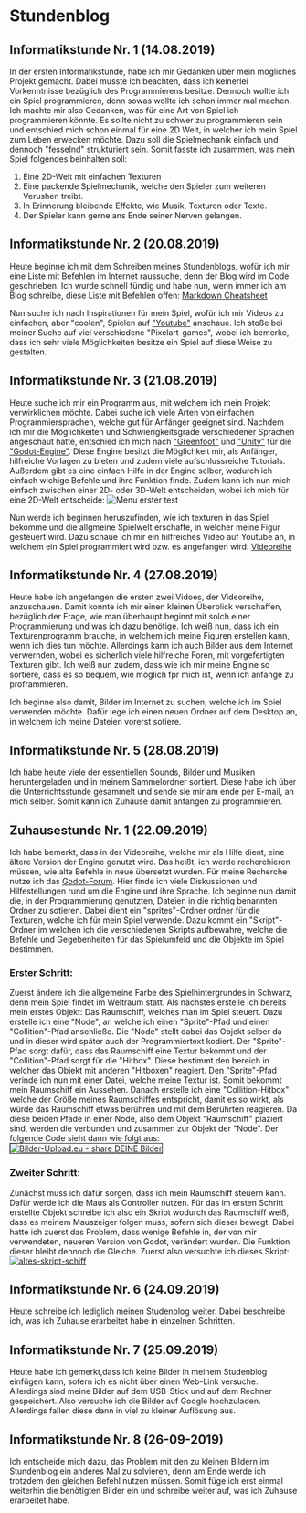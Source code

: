 # Stundenblog
## Informatikstunde Nr. 1  (14.08.2019)
In der ersten Informatikstunde, habe ich mir Gedanken über mein mögliches Projekt gemacht. Dabei musste ich beachten, dass ich keinerlei Vorkenntnisse bezüglich des Programmierens besitze.
Dennoch wollte ich ein Spiel programmieren, denn sowas wollte ich schon immer mal machen.
 Ich machte mir also Gedanken, was für eine Art von Spiel ich programmieren könnte. Es sollte nicht zu schwer zu programmieren sein und 
 entschied mich schon einmal für eine 2D Welt, in welcher ich mein Spiel zum Leben erwecken möchte. Dazu soll die Spielmechanik einfach 
 und dennoch "fesselnd" strukturiert sein.
 Somit fasste ich zusammen, was mein Spiel folgendes beinhalten soll:
 
 1. Eine 2D-Welt mit einfachen Texturen 
 2. Eine packende Spielmechanik, welche den Spieler zum weiteren Verushen treibt.
 3. In Erinnerung bleibende Effekte, wie Musik, Texturen oder Texte.
 4. Der Spieler kann gerne ans Ende seiner Nerven gelangen.
 
 ## Informatikstunde Nr. 2  (20.08.2019)
 Heute beginne ich mit dem Schreiben meines Stundenblogs, wofür ich mir eine Liste mit Befehlen im Internet raussuche, denn der Blog wird im Code geschrieben. Ich wurde schnell fündig und habe nun, wenn immer ich am Blog schreibe, diese Liste mit Befehlen offen: [Markdown Cheatsheet](https://github.com/adam-p/markdown-here/wiki/Markdown-Cheatsheet#headers)
 
 Nun suche ich nach Inspirationen für mein Spiel, wofür ich mir Videos zu einfachen, aber "coolen", Spielen auf ["Youtube"](https://www.youtube.com/?gl=DE&hl=de) anschaue.
 Ich stoße bei meiner Suche auf viel verschiedene "Pixelart-games", wobei ich bemerke, dass ich sehr viele Möglichkeiten besitze ein Spiel auf diese Weise zu gestalten.
 
 ## Informatikstunde Nr. 3  (21.08.2019)
 Heute suche ich mir ein Programm aus, mit welchem ich mein Projekt verwirklichen möchte. Dabei suche ich viele Arten von einfachen Programmiersprachen, welche gut für Anfänger geeignet sind. Nachdem ich mir die Möglichkeiten und Schwierigkeitsgrade verschiedener Sprachen angeschaut hatte, entschied ich mich nach ["Greenfoot"](https://www.greenfoot.org/door) und ["Unity"](https://unity.com/de) für die ["Godot-Engine"](https://godotengine.org/).
 Diese Engine besitzt die Möglichkeit mir, als Anfänger, hilfreiche Vorlagen zu bieten und zudem viele aufschlussreiche Tutorials. Außerdem gibt es eine einfach Hilfe in der Engine selber, wodurch ich einfach wichige Befehle und ihre Funktion finde.
 Zudem kann ich nun mich einfach zwischen einer 2D- oder 3D-Welt entscheiden, wobei ich mich für eine 2D-Welt entscheide:
 ![Menu erster test](https://user-images.githubusercontent.com/9617583/28182906-940ac83a-67db-11e7-8472-59ce285900b1.gif)

Nun werde ich beginnen heruszufinden, wie ich texturen in das Spiel bekomme und die allgmeine Spielwelt erschaffe, in welcher meine Figur gesteuert wird. Dazu schaue ich mir ein hilfreiches Video auf Youtube an, in welchem ein Spiel programmiert wird bzw. es angefangen wird: [Videoreihe](https://www.youtube.com/watch?v=zBlVezhQeq0&list=PLv3l-oZCXaqkUEqrLsKJIAhAxK_Im6Qew&index=2)

## Informatikstunde Nr. 4  (27.08.2019)
Heute habe ich angefangen die ersten zwei Vidoes, der Videoreihe, anzuschauen. Damit konnte ich mir einen kleinen Überblick verschaffen, bezüglich der Frage, wie man überhaupt beginnt mit solch einer Programmierung und was ich dazu benötige. 
Ich weiß nun, dass ich ein Texturenprogramm brauche, in welchem ich meine Figuren erstellen kann, wenn ich dies tun möchte. Allerdings kann ich auch Bilder aus dem Internet verwernden, wobei es sicherlich viele hilfreiche Foren, mit vorgefertigten Texturen gibt. Ich weiß nun zudem, dass wie ich mir meine Engine so sortiere, dass es so bequem, wie möglich fpr mich ist, wenn ich anfange zu proframmieren.

Ich beginne also damit, Bilder im Internet zu suchen, welche ich im Spiel verwenden möchte. Dafür lege ich einen neuen Ordner auf dem Desktop an, in welchem ich meine Dateien vorerst sotiere.

## Informatikstunde Nr. 5  (28.08.2019)
Ich habe heute viele der essentiellen Sounds, Bilder und Musiken heruntergeladen und in meinem Sammelordner sortiert. Diese habe ich über die Unterrichtsstunde gesammelt und sende sie mir am ende per E-mail, an mich selber. Somit kann ich Zuhause damit anfangen zu programmieren.

## Zuhausestunde Nr. 1  (22.09.2019)
Ich habe bemerkt, dass in der Videoreihe, welche mir als Hilfe dient, eine ältere Version der Engine genutzt wird. 
Das heißt, ich werde recherchieren müssen, wie alte Befehle in neue übersetzt wurden. Für meine Recherche nutze ich das [Godot-Forum](https://www.godot-community.de/). Hier finde ich viele Diskussionen und Hilfestellungen rund um die Engine und ihre Sprache.
Ich beginne nun damit die, in der Programmierung genutzten, Dateien in die richtig benannten Ordner zu sotieren. 
Dabei dient ein "sprites"-Ordner ordner für die Texturen, welche ich für mein Spiel verwende. Dazu kommt ein "Skript"-Ordner im welchen ich die verschiedenen Skripts aufbewahre, welche die Befehle und Gegebenheiten für das Spielumfeld und die Objekte im Spiel bestimmen.

### Erster Schritt: 
Zuerst ändere ich die allgemeine Farbe des Spielhintergrundes in Schwarz, denn mein Spiel findet im Weltraum statt.
Als nächstes erstelle ich bereits mein erstes Objekt: Das Raumschiff, welches man im Spiel steuert. Dazu erstelle ich eine "Node", an welche ich einen "Sprite"-Pfad und einen "Collition"-Pfad anschließe. Die "Node" stellt dabei das Objekt selber da und in dieser wird später auch der Programmiertext kodiert. Der "Sprite"-Pfad sorgt dafür, dass das Raumschiff eine Textur bekommt und der "Collition"-Pfad sorgt für die "Hitbox". Diese bestimmt den bereich in welcher das Objekt mit anderen "Hitboxen" reagiert.
Den "Sprite"-Pfad verinde ich nun mit einer Datei, welche meine Textur ist. Somit bekommt mein Raumschiff ein Aussehen.
Danach erstelle ich eine "Collition-Hitbox" welche der Größe meines Raumschiffes entspricht, damit es so wirkt, als würde das Raumschiff etwas berühren und mit dem Berührten reagieren. Da diese beiden Pfade in einer Node, also dem Objekt "Raumschiff" plaziert sind, werden die verbunden und zusammen zur Objekt der "Node". Der folgende Code sieht dann wie folgt aus:
<a href="https://www.bilder-upload.eu/bild-15457b-1569484584.png.html" target="_blank"><img src="https://www.bilder-upload.eu/thumb/15457b-1569484584.png" border="1" alt="Bilder-Upload.eu - share DEINE Bilder" /></a>

### Zweiter Schritt:
Zunächst muss ich dafür sorgen, dass ich mein Raumschiff steuern kann. Dafür werde ich die Maus als Controller nutzen. Für das im ersten Schritt erstellte Objekt schreibe ich also ein Skript wodurch das Raumschiff weiß, dass es meinem Mauszeiger folgen muss, sofern sich dieser bewegt. Dabei hatte ich zuerst das Problem, dass wenige Befehle in, der von mir verwendeten, neueren Version von Godot, verändert wurden. Die Funktion dieser bleibt dennoch die Gleiche. Zuerst also versuchte ich dieses Skript:
<a href="https://ibb.co/f2MRWKm"><img src="https://i.ibb.co/f2MRWKm/altes-skript-schiff.png" alt="altes-skript-schiff" border="0"></a>







## Informatikstunde Nr. 6  (24.09.2019)
Heute schreibe ich lediglich meinen Studenblog weiter. Dabei beschreibe ich, was ich Zuhause erarbeitet habe in einzelnen Schritten.

## Informatikstunde Nr. 7  (25.09.2019)
Heute habe ich gemerkt,dass ich keine Bilder in meinem Studenblog einfügen kann, sofern ich es nicht über einen Web-Link versuche. 
Allerdings sind meine Bilder auf dem USB-Stick und auf dem Rechner gespeichert. Also versuche ich die Bilder auf Google hochzuladen. Allerdings fallen diese dann in viel zu kleiner Auflösung aus.

## Informatikstunde Nr. 8  (26-09-2019)
Ich entscheide mich dazu, das Problem mit den zu kleinen Bildern im Stundenblog ein anderes Mal zu solvieren, denn am Ende werde ich trotzdem den gleichen Befehl nutzen müssen. Somit füge ich erst einmal weiterhin die benötigten Bilder ein und schreibe weiter auf, was ich Zuhause erarbeitet habe.

